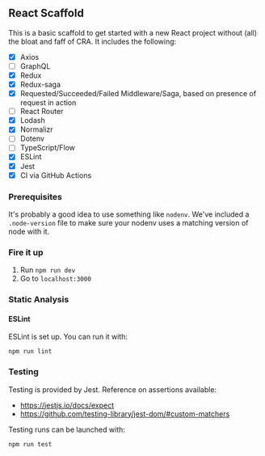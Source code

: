 ## React Scaffold
This is a basic scaffold to get started with a new React project without (all) the bloat and faff of CRA. It includes the following:
- [x] Axios
- [ ] GraphQL
- [x] Redux
- [x] Redux-saga
- [x] Requested/Succeeded/Failed Middleware/Saga, based on presence of request in action
- [ ] React Router
- [x] Lodash
- [x] Normalizr
- [ ] Dotenv
- [ ] TypeScript/Flow
- [x] ESLint
- [x] Jest
- [X] CI via GitHub Actions

### Prerequisites
It's probably a good idea to use something like `nodenv`. We've included a `.node-version` file to make sure your nodenv uses a matching version of node with it.

### Fire it up
1. Run `npm run dev`
2. Go to `localhost:3000`

### Static Analysis

#### ESLint
ESLint is set up. You can run it with:
```shell
npm run lint
```

### Testing
Testing is provided by Jest.
Reference on assertions available:
- https://jestjs.io/docs/expect
- https://github.com/testing-library/jest-dom/#custom-matchers

Testing runs can be launched with:
```shell
npm run test
```
